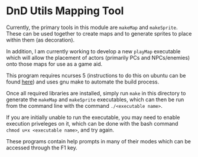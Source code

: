 # DnD Utils Mapping Tool

Currently, the primary tools in this module are `makeMap` and `makeSprite`. 
These can be used together to create maps and to generate sprites to place 
within them (as decoration).

In addition, I am currently working to develop a new `playMap` executable which 
will allow the placement of actors (primarily PCs and NPCs/enemies) onto those 
maps for use as a game aid.

This program requires ncurses 5 (instructions to do this on ubuntu can be found 
[here](https://askubuntu.com/questions/270381/how-do-i-install-ncurses-header-files))
and uses gnu make to automate the build process.

Once all required libraries are installed, simply run `make` in this directory 
to generate the `makeMap` and `makeSprite` executables, which can then be run 
from the command line with the command `./<executable name>`.

If you are initially unable to run the executable, you may need to enable 
execution priveleges on it, which can be done with the bash command 
`chmod u+x <executable name>`, and try again.

These programs contain help prompts in many of their modes which can be accessed
through the F1 key.
